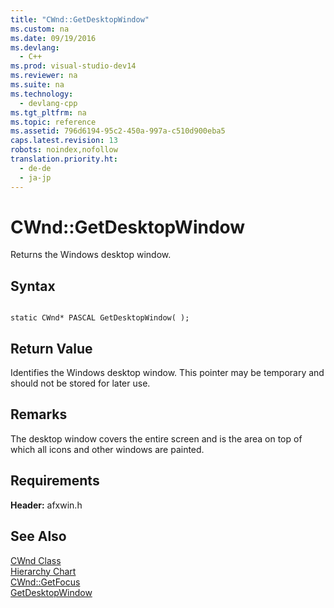 ```yaml
---
title: "CWnd::GetDesktopWindow"
ms.custom: na
ms.date: 09/19/2016
ms.devlang: 
  - C++
ms.prod: visual-studio-dev14
ms.reviewer: na
ms.suite: na
ms.technology: 
  - devlang-cpp
ms.tgt_pltfrm: na
ms.topic: reference
ms.assetid: 796d6194-95c2-450a-997a-c510d900eba5
caps.latest.revision: 13
robots: noindex,nofollow
translation.priority.ht: 
  - de-de
  - ja-jp
---
```

# CWnd::GetDesktopWindow
Returns the Windows desktop window.  
  
## Syntax  
  
```  
  
static CWnd* PASCAL GetDesktopWindow( );  
```  
  
## Return Value  
 Identifies the Windows desktop window. This pointer may be temporary and should not be stored for later use.  
  
## Remarks  
 The desktop window covers the entire screen and is the area on top of which all icons and other windows are painted.  
  
## Requirements  
 **Header:** afxwin.h  
  
## See Also  
 [CWnd Class](../vs140/CWnd-Class.md)   
 [Hierarchy Chart](../vs140/Hierarchy-Chart.md)   
 [CWnd::GetFocus](../vs140/CWnd--GetFocus.md)   
 [GetDesktopWindow](http://msdn.microsoft.com/library/windows/desktop/ms633504)